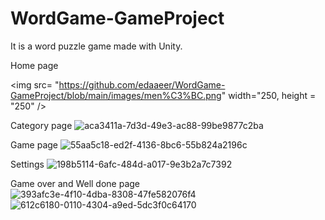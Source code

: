 # WordGame-GameProject
It is a word puzzle game made with Unity.

Home page 


<img src= "https://github.com/edaaeer/WordGame-GameProject/blob/main/images/men%C3%BC.png" width="250, height = "250" />

Category page
![aca3411a-7d3d-49e3-ac88-99be9877c2ba](https://github.com/edaaeer/WordGame-GameProject/assets/135263131/e3d87b16-7204-4485-b7d6-d0f43bd736eb)

Game page
![55aa5c18-ed2f-4136-8bc6-55b824a2196c](https://github.com/edaaeer/WordGame-GameProject/assets/135263131/fc2597a6-c018-49e0-b733-715534627789)

Settings 
![198b5114-6afc-484d-a017-9e3b2a7c7392](https://github.com/edaaeer/WordGame-GameProject/assets/135263131/7d991cc7-d52b-48b8-be6e-949e83d00b43)

Game over and Well done page
![393afc3e-4f10-4dba-8308-47fe582076f4](https://github.com/edaaeer/WordGame-GameProject/assets/135263131/706d2127-8f8d-4270-9c78-8850cdf2dc83) ![612c6180-0110-4304-a9ed-5dc3f0c64170](https://github.com/edaaeer/WordGame-GameProject/assets/135263131/5bdefe3e-964f-4585-81a8-8420287cf76a)
